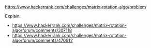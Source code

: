 https://www.hackerrank.com/challenges/matrix-rotation-algo/problem

Explain:

- https://www.hackerrank.com/challenges/matrix-rotation-algo/forum/comments/307118
- https://www.hackerrank.com/challenges/matrix-rotation-algo/forum/comments/470912
